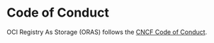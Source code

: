 # Code of Conduct

OCI Registry As Storage (ORAS) follows the [CNCF Code of Conduct](https://github.com/cncf/foundation/blob/master/code-of-conduct.md).
